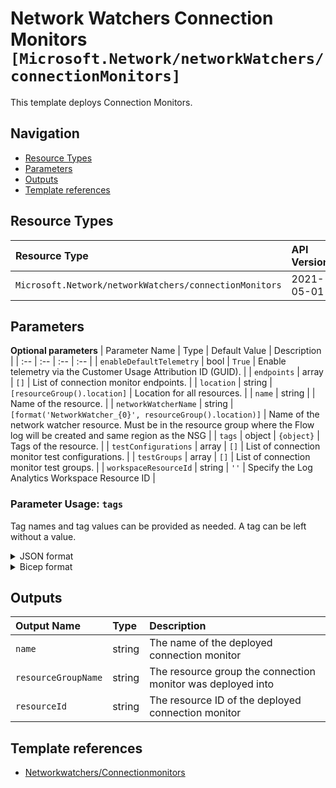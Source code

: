 # Network Watchers Connection Monitors `[Microsoft.Network/networkWatchers/connectionMonitors]`

This template deploys Connection Monitors.

## Navigation

- [Resource Types](#Resource-Types)
- [Parameters](#Parameters)
- [Outputs](#Outputs)
- [Template references](#Template-references)

## Resource Types

| Resource Type | API Version |
| :-- | :-- |
| `Microsoft.Network/networkWatchers/connectionMonitors` | 2021-05-01 |

## Parameters

**Optional parameters**
| Parameter Name | Type | Default Value | Description |
| :-- | :-- | :-- | :-- |
| `enableDefaultTelemetry` | bool | `True` | Enable telemetry via the Customer Usage Attribution ID (GUID). |
| `endpoints` | array | `[]` | List of connection monitor endpoints. |
| `location` | string | `[resourceGroup().location]` | Location for all resources. |
| `name` | string |  | Name of the resource. |
| `networkWatcherName` | string | `[format('NetworkWatcher_{0}', resourceGroup().location)]` | Name of the network watcher resource. Must be in the resource group where the Flow log will be created and same region as the NSG |
| `tags` | object | `{object}` | Tags of the resource. |
| `testConfigurations` | array | `[]` | List of connection monitor test configurations. |
| `testGroups` | array | `[]` | List of connection monitor test groups. |
| `workspaceResourceId` | string | `''` | Specify the Log Analytics Workspace Resource ID |


### Parameter Usage: `tags`

Tag names and tag values can be provided as needed. A tag can be left without a value.

<details>

<summary>JSON format</summary>

```json
"tags": {
    "value": {
        "Environment": "Non-Prod",
        "Contact": "test.user@testcompany.com",
        "PurchaseOrder": "1234",
        "CostCenter": "7890",
        "ServiceName": "DeploymentValidation",
        "Role": "DeploymentValidation"
    }
}
```

</details>

<details>

<summary>Bicep format</summary>

```bicep
tags: {
    Environment: 'Non-Prod'
    Contact: 'test.user@testcompany.com'
    PurchaseOrder: '1234'
    CostCenter: '7890'
    ServiceName: 'DeploymentValidation'
    Role: 'DeploymentValidation'
}
```

</details>
<p>

## Outputs

| Output Name | Type | Description |
| :-- | :-- | :-- |
| `name` | string | The name of the deployed connection monitor |
| `resourceGroupName` | string | The resource group the connection monitor was deployed into |
| `resourceId` | string | The resource ID of the deployed connection monitor |

## Template references

- [Networkwatchers/Connectionmonitors](https://docs.microsoft.com/en-us/azure/templates/Microsoft.Network/2021-05-01/networkWatchers/connectionMonitors)
